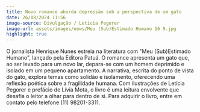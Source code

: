 ```yaml
---
title: Novo romance aborda depressão sob a perspectiva de um gato
date: 26/08/2024 11:56
image-source: Divulgação / Leticia Pegorer
image-url: assets/images/news/Meu (Sub)Estimado Humano 16 9.jpg
highlight: true
---
```


O jornalista Henrique Nunes estreia na literatura com "Meu (Sub)Estimado Humano", lançado pela Editora Patuá. O romance apresenta um gato que, ao ser levado para um novo lar, depara-se com um homem deprimido e isolado em um pequeno apartamento. A narrativa, escrita do ponto de vista do gato, explora temas como solidão e isolamento, oferecendo uma reflexão poética sobre a fragilidade humana. Com ilustrações de Letícia Pegorer e prefácio de Lívia Mota, o livro é uma leitura envolvente que desafia o leitor a olhar para dentro de si. Para adquirir o livro, entre em contato pelo telefone (11) 98201-3311.